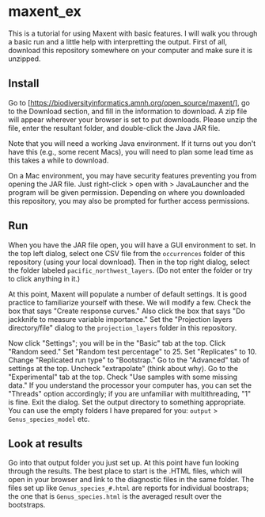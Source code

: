 # maxent_ex
This is a tutorial for using Maxent with basic features. I will walk you through a basic run and a little help with interpretting the output. First of all, download this repository somewhere on your computer and make sure it is unzipped.

## Install 
Go to [https://biodiversityinformatics.amnh.org/open_source/maxent/], go to the Download section, and fill in the information to download. A zip file will appear wherever your browser is set to put downloads. Please unzip the file, enter the resultant folder, and double-click the Java JAR file.

Note that you will need a working Java environment. If it turns out you don't have this (e.g., some recent Macs), you will need to plan some lead time as this takes a while to download. 

On a Mac environment, you may have security features preventing you from opening the JAR file. Just right-click > open with > JavaLauncher and the program will be given permission. Depending on where you downloaded this repository, you may also be prompted for further access permissions.

## Run 
When you have the JAR file open, you will have a GUI environment to set. In the top left dialog, select one CSV file from the `occurrences` folder of this repository (using your local download). Then in the top right dialog, select the folder labeled `pacific_northwest_layers`. (Do not enter the folder or try to click anything in it.)

At this point, Maxent will populate a number of default settings. It is good practice to familiarize yourself with these. We will modify a few. Check the box that says "Create response curves." Also click the box that says "Do jackknife to measure variable importance." Set the "Projection layers directory/file" dialog to the `projection_layers` folder in this repository. 

Now click "Settings"; you will be in the "Basic" tab at the top. Click "Random seed." Set "Random test percentage" to 25. Set "Replicates" to 10. Change "Replicated run type" to "Bootstrap." Go to the "Advanced" tab of settings at the top. Uncheck "extrapolate" (think about why). Go to the "Experimental" tab at the top. Check "Use samples with some missing data." If you understand the processor your computer has, you can set the "Threads" option accordingly; if you are unfamiliar with multithreading, "1" is fine. Exit the dialog. Set the output directory to something appropriate. You can use the empty folders I have prepared for you: `output` > `Genus_species_model` etc.

## Look at results
Go into that output folder you just set up. At this point have fun looking through the results. The best place to start is the .HTML files, which will open in your browser and link to the diagnostic files in the same folder. The files set up like `Genus_species_#.html` are reports for individual boostraps; the one that is `Genus_species.html` is the averaged result over the bootstraps.
